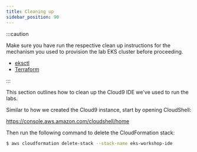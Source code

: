 ```yaml
---
title: Cleaning up
sidebar_position: 90
---
```


:::caution

Make sure you have run the respective clean up instructions for the mechanism you used to provision the lab EKS cluster before proceeding.

- [eksctl](./using-eksctl#cleaning-up)
- [Terraform](./using-terraform#cleaning-up)

:::

This section outlines how to clean up the Cloud9 IDE we've used to run the labs.

Similar to how we created the Cloud9 instance, start by opening CloudShell:

https://console.aws.amazon.com/cloudshell/home

Then run the following command to delete the CloudFormation stack:

```bash test=false
$ aws cloudformation delete-stack --stack-name eks-workshop-ide
```
